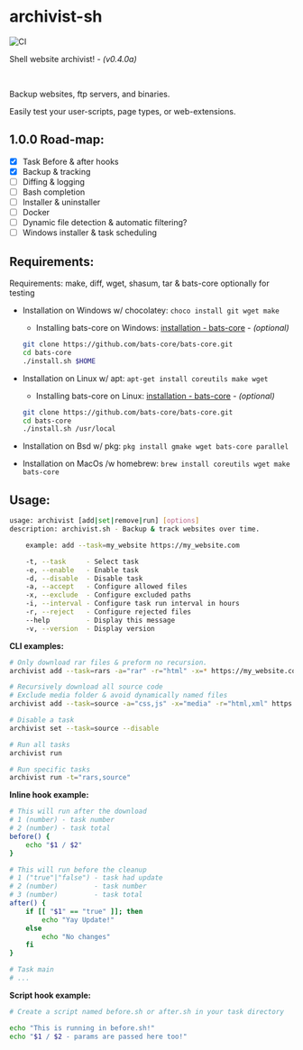 # archivist-sh

![CI](https://github.com/ashnel3/archivist-sh/actions/workflows/main.yml/badge.svg)

Shell website archivist! *- (v0.4.0a)*

<br />

Backup websites, ftp servers, and binaries. 

Easily test your user-scripts, page types, or web-extensions.

## 1.0.0 Road-map:
- [x] Task Before & after hooks
- [x] Backup & tracking
- [ ] Diffing & logging
- [ ] Bash completion
- [ ] Installer & uninstaller
- [ ] Docker
- [ ] Dynamic file detection & automatic filtering?
- [ ] Windows installer & task scheduling

## Requirements:
Requirements: make, diff, wget, shasum, tar & bats-core optionally for testing

- Installation on Windows w/ chocolatey: `choco install git wget make`

  - Installing bats-core on Windows: <a href="https://bats-core.readthedocs.io/en/stable/installation.html#installing-bats-from-source-onto-windows-git-bash" rel="noopener" target="_blank">installation - bats-core</a> - *(optional)*

  ```bash
  git clone https://github.com/bats-core/bats-core.git
  cd bats-core
  ./install.sh $HOME
  ```

- Installation on Linux w/ apt: `apt-get install coreutils make wget`

  - Installing bats-core on Linux: <a href="https://bats-core.readthedocs.io/en/stable/installation.html#installing-bats-from-source" rel="noopener" target="_blank">installation - bats-core</a> - *(optional)*

  ```bash
  git clone https://github.com/bats-core/bats-core.git
  cd bats-core
  ./install.sh /usr/local
  ```

- Installation on Bsd w/ pkg: `pkg install gmake wget bats-core parallel`

- Installation on MacOs /w homebrew: `brew install coreutils wget make bats-core`

## Usage:
```bash
usage: archivist [add|set|remove|run] [options]
description: archivist.sh - Backup & track websites over time.

    example: add --task=my_website https://my_website.com

    -t, --task     - Select task
    -e, --enable   - Enable task
    -d, --disable  - Disable task
    -a, --accept   - Configure allowed files
    -x, --exclude  - Configure excluded paths
    -i, --interval - Configure task run interval in hours
    -r, --reject   - Configure rejected files
    --help         - Display this message
    -v, --version  - Display version
```

**CLI examples:**
```bash
# Only download rar files & preform no recursion.
archivist add --task=rars -a="rar" -r="html" -x=* https://my_website.com 

# Recursively download all source code 
# Exclude media folder & avoid dynamically named files
archivist add --task=source -a="css,js" -x="media" -r="html,xml" https://my_website.com 

# Disable a task
archivist set --task=source --disable

# Run all tasks
archivist run

# Run specific tasks
archivist run -t="rars,source"
```

**Inline hook example:**
```bash
# This will run after the download
# 1 (number) - task number
# 2 (number) - task total
before() {
    echo "$1 / $2"
}

# This will run before the cleanup
# 1 ("true"|"false") - task had update
# 2 (number)         - task number
# 3 (number)         - task total
after() {
    if [[ "$1" == "true" ]]; then
        echo "Yay Update!"
    else
        echo "No changes"
    fi
}

# Task main
# ...
```

**Script hook example:**
```bash
# Create a script named before.sh or after.sh in your task directory

echo "This is running in before.sh!"
echo "$1 / $2 - params are passed here too!"
```
